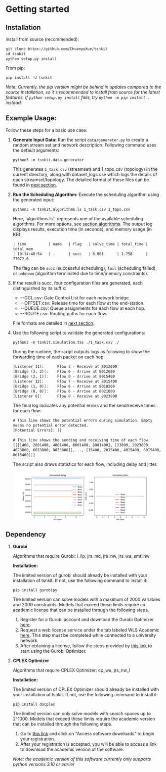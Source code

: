 <!--
Author: <Chuanyu> (skewcy@gmail.com)
quickstarted.md (c) 2023
Desc: description
Created:  2023-11-28T20:50:32.963Z
-->

# Getting started

## Installation

Install from source (recommended):

```
git clone https://github.com/ChuanyuXue/tsnkit
cd tsnkit
python setup.py install
```

From pip: 

```
pip install -U tsnkit
```

*Note: Currently, the pip version might be behind in updates compared to the source installation, so it's recommended to install from source for the latest features. If `python setup.py install` fails, try `python -m pip install .` instead.*

## Example Usage:

Follow these steps for a basic use case: 

1. **Generate Input Data:** Run the script `data/generator.py` to create a random stream set and network description. Following command uses the default arguments:

    ```
    python3 -m tsnkit.data.generator
    ```

    This generates `1_task.csv` (streamset) and 1_topo.csv (topology) in the current directory, along with dataset_logs.csv which logs the details of each streamset/topology. The detailed format of these files can be found in [next section](dataprep.md).

2. **Run the Scheduling Algorithm:** Execute the scheduling algorithm using the generated input:

    ```
    python3 -m tsnkit.algorithms.ls 1_task.csv 1_topo.csv 
    ``` 

    Here, `algorithms.ls`` represents one of the available scheduling algorithms. For more options, see [section algorithms](schedule.md). The output log displays results, execution time (in seconds), and memory usage (in KB):


    ```
    | time          | name   | flag   | solve_time | total_time | total_mem
    | 19~14:48:54   | -      | succ   | 0.001      | 1.758      | 77072.0 
    ```

    The flag can be `succ` (successful scheduling), `fail` (scheduling failed), or `unknown` (algorithm terminated due to time/memory constraints).

3. If the result is succ, four configuration files are generated, each distinguished by its suffix:


   -  --GCL.csv: Gate Control List for each network bridge.
   -  --OFFSET.csv: Release time for each flow at the end-station.
   -  --QUEUE.csv: Queue assignments for each flow at each hop.
   -  --ROUTE.csv: Routing paths for each flow.
   
   File formats are detailed in [next section](dataprep.md).

4. Use the following script to validate the generated configurations:

    ```
    python3 -m tsnkit.simulation.tas ./1_task.csv ./
    ```

    During the runtime, the script outputs logs as following to show the forwarding time of each packet on each hop:

    ```
    [Listener 11]:      Flow 3 - Receive at 8012600
    [Bridge (3, 2)]:    Flow 0 - Arrive at 8012600
    [Bridge (2, 1)]:    Flow 0 - Arrive at 8015400
    [Listener 12]:      Flow 7 - Receive at 8015400
    [Bridge (1, 0)]:    Flow 0 - Arrive at 8018200
    [Bridge (0, 8)]:    Flow 0 - Arrive at 8021000
    [Listener 8]:       Flow 0 - Receive at 8023800
    ```

    The final log indicates any potential errors and the send/receive times for each flow:

    ``` 
    # This line shows the potential errors during simulation. Empty means no potential error detected.
    [Potential Errors]: []

    # This line shows the sending and receiving time of each flow.
    [[[1400, 2001400, 4001400, 6001400, 8001400], [23800, 2023800, 4023800, 6023800, 8023800]],..., [15400, 2015400, 4015400, 6015400, 8015400]]]
    ```

    The script also draws statistics for each flow, including delay and jitter.

    ![image](fig/simulation_results.png)

## Dependency

1. **Gurobi**

   Algorithms that require Gurobi: i_ilp, jrs_mc, jrs_nw, jrs_wa, smt_nw

   **Installation:**

   The limited version of gurobi should already be installed with your installation of tsnkit. If not, use the following command to install it:
   ```
   pip install gurobipy
   ```
    The limited version can solve models with a maximum of 2000 variables and 2000 constraints. Models that exceed these limits require an academic license that can be installed through the following steps.
   
    1. Register for a Gurobi account and download the Gurobi Optimizer [here](https://www.gurobi.com/downloads/gurobi-software/).
    2. Request a web license service under the tab labeled WLS Academic [here](https://portal.gurobi.com/iam/licenses/request/). This step must be completed while connected to a university network.
    3. After obtaining a license, follow the steps provided by [this link](https://license.gurobi.com/manager/doc/overview/#optimizer) to start using the Gurobi Optimizer.

  
3. **CPLEX Optimizer**

   Algorithms that require CPLEX Optimizer: cp_wa, jrs_nw_l

   **Installation:**

   The limited version of CPLEX Optimizer should already be installed with your installation of tsnkit. If not, use the following command to install it:
   ```
   pip install docplex
   ```
    The limited version can only solve models with search spaces up to 2^1000. Models that exceed these limits require the academic version that can be installed through the following steps.
    
    1. Go to [this link](https://www.ibm.com/academic/) and click on "Access software downloads" to begin your registration.
    2. After your registration is accepted, you will be able to access a link to download the academic version of the software.
  
    _Note: the academic version of this software currently only supports python versions 3.10 or earlier_
